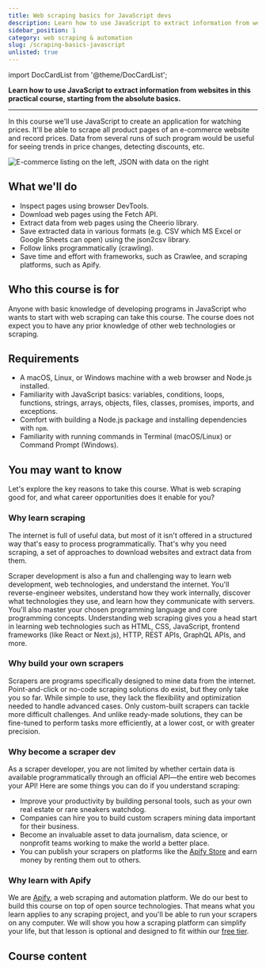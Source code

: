```yaml
---
title: Web scraping basics for JavaScript devs
description: Learn how to use JavaScript to extract information from websites in this practical course, starting from the absolute basics.
sidebar_position: 1
category: web scraping & automation
slug: /scraping-basics-javascript
unlisted: true
---
```


import DocCardList from '@theme/DocCardList';

**Learn how to use JavaScript to extract information from websites in this practical course, starting from the absolute basics.**

---

In this course we'll use JavaScript to create an application for watching prices. It'll be able to scrape all product pages of an e-commerce website and record prices. Data from several runs of such program would be useful for seeing trends in price changes, detecting discounts, etc.

![E-commerce listing on the left, JSON with data on the right](./images/scraping.webp)

## What we'll do

- Inspect pages using browser DevTools.
- Download web pages using the Fetch API.
- Extract data from web pages using the Cheerio library.
- Save extracted data in various formats (e.g. CSV which MS Excel or Google Sheets can open) using the json2csv library.
- Follow links programmatically (crawling).
- Save time and effort with frameworks, such as Crawlee, and scraping platforms, such as Apify.

## Who this course is for

Anyone with basic knowledge of developing programs in JavaScript who wants to start with web scraping can take this course. The course does not expect you to have any prior knowledge of other web technologies or scraping.

## Requirements

- A macOS, Linux, or Windows machine with a web browser and Node.js installed.
- Familiarity with JavaScript basics: variables, conditions, loops, functions, strings, arrays, objects, files, classes, promises, imports, and exceptions.
- Comfort with building a Node.js package and installing dependencies with `npm`.
- Familiarity with running commands in Terminal (macOS/Linux) or Command Prompt (Windows).

## You may want to know

Let's explore the key reasons to take this course. What is web scraping good for, and what career opportunities does it enable for you?

### Why learn scraping

The internet is full of useful data, but most of it isn't offered in a structured way that's easy to process programmatically. That's why you need scraping, a set of approaches to download websites and extract data from them.

Scraper development is also a fun and challenging way to learn web development, web technologies, and understand the internet. You'll reverse-engineer websites, understand how they work internally, discover what technologies they use, and learn how they communicate with servers. You'll also master your chosen programming language and core programming concepts. Understanding web scraping gives you a head start in learning web technologies such as HTML, CSS, JavaScript, frontend frameworks (like React or Next.js), HTTP, REST APIs, GraphQL APIs, and more.

### Why build your own scrapers

Scrapers are programs specifically designed to mine data from the internet. Point-and-click or no-code scraping solutions do exist, but they only take you so far. While simple to use, they lack the flexibility and optimization needed to handle advanced cases. Only custom-built scrapers can tackle more difficult challenges. And unlike ready-made solutions, they can be fine-tuned to perform tasks more efficiently, at a lower cost, or with greater precision.

### Why become a scraper dev

As a scraper developer, you are not limited by whether certain data is available programmatically through an official API—the entire web becomes your API! Here are some things you can do if you understand scraping:

- Improve your productivity by building personal tools, such as your own real estate or rare sneakers watchdog.
- Companies can hire you to build custom scrapers mining data important for their business.
- Become an invaluable asset to data journalism, data science, or nonprofit teams working to make the world a better place.
- You can publish your scrapers on platforms like the [Apify Store](https://apify.com/store) and earn money by renting them out to others.

### Why learn with Apify

We are [Apify](https://apify.com), a web scraping and automation platform. We do our best to build this course on top of open source technologies. That means what you learn applies to any scraping project, and you'll be able to run your scrapers on any computer. We will show you how a scraping platform can simplify your life, but that lesson is optional and designed to fit within our [free tier](https://apify.com/pricing).

## Course content

<DocCardList />
